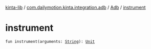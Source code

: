 [kinta-lib](../../index.md) / [com.dailymotion.kinta.integration.adb](../index.md) / [Adb](index.md) / [instrument](./instrument.md)

# instrument

`fun instrument(arguments: `[`String`](https://kotlinlang.org/api/latest/jvm/stdlib/kotlin/-string/index.html)`): `[`Unit`](https://kotlinlang.org/api/latest/jvm/stdlib/kotlin/-unit/index.html)